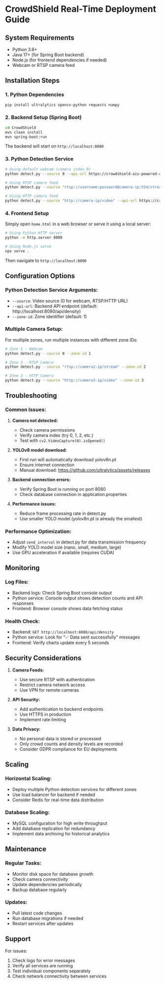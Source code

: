 # CrowdShield Real-Time Deployment Guide

## System Requirements
- Python 3.8+
- Java 17+ (for Spring Boot backend)
- Node.js (for frontend dependencies if needed)
- Webcam or RTSP camera feed

## Installation Steps

### 1. Python Dependencies
```bash
pip install ultralytics opencv-python requests numpy
```

### 2. Backend Setup (Spring Boot)
```bash
cd CrowdShield
mvn clean install
mvn spring-boot:run
```

The backend will start on `http://localhost:8080`

### 3. Python Detection Service
```bash
# Using default webcam (camera index 0)
python detect.py --source 0 --api-url https://crowdshield-ais-powered-crowd-disaster.onrender.com/api/density --zone-id 1

# Using RTSP camera feed
python detect.py --source "rtsp://username:password@camera-ip:554/stream" --api-url https://crowdshield-ais-powered-crowd-disaster.onrender.com/api/density --zone-id 1

# Using HTTP camera feed
python detect.py --source "http://camera-ip/video" --api-url https://crowdshield-ais-powered-crowd-disaster.onrender.com/api/density --zone-id 1
```

### 4. Frontend Setup
Simply open `home.html` in a web browser or serve it using a local server:
```bash
# Using Python HTTP server
python -m http.server 8000

# Using Node.js serve
npx serve .
```

Then navigate to `http://localhost:8000`

## Configuration Options

### Python Detection Service Arguments:
- `--source`: Video source (0 for webcam, RTSP/HTTP URL)
- `--api-url`: Backend API endpoint (default: http://localhost:8080/api/density)
- `--zone-id`: Zone identifier (default: 1)

### Multiple Camera Setup:
For multiple zones, run multiple instances with different zone IDs:
```bash
# Zone 1 - Webcam
python detect.py --source 0 --zone-id 1

# Zone 2 - RTSP Camera
python detect.py --source "rtsp://camera2-ip/stream" --zone-id 2

# Zone 3 - HTTP Camera  
python detect.py --source "http://camera3-ip/video" --zone-id 3
```

## Troubleshooting

### Common Issues:

1. **Camera not detected:**
   - Check camera permissions
   - Verify camera index (try 0, 1, 2, etc.)
   - Test with `cv2.VideoCapture(0).isOpened()`

2. **YOLOv8 model download:**
   - First run will automatically download yolov8n.pt
   - Ensure internet connection
   - Manual download: https://github.com/ultralytics/assets/releases

3. **Backend connection errors:**
   - Verify Spring Boot is running on port 8080
   - Check database connection in application.properties

4. **Performance issues:**
   - Reduce frame processing rate in detect.py
   - Use smaller YOLO model (yolov8n.pt is already the smallest)

### Performance Optimization:
- Adjust `send_interval` in detect.py for data transmission frequency
- Modify YOLO model size (nano, small, medium, large)
- Use GPU acceleration if available (requires CUDA)

## Monitoring

### Log Files:
- Backend logs: Check Spring Boot console output
- Python service: Console output shows detection counts and API responses
- Frontend: Browser console shows data fetching status

### Health Check:
- Backend: `GET http://localhost:8080/api/density`
- Python service: Look for "✅ Data sent successfully" messages
- Frontend: Verify charts update every 5 seconds

## Security Considerations

1. **Camera Feeds:**
   - Use secure RTSP with authentication
   - Restrict camera network access
   - Use VPN for remote cameras

2. **API Security:**
   - Add authentication to backend endpoints
   - Use HTTPS in production
   - Implement rate limiting

3. **Data Privacy:**
   - No personal data is stored or processed
   - Only crowd counts and density levels are recorded
   - Consider GDPR compliance for EU deployments

## Scaling

### Horizontal Scaling:
- Deploy multiple Python detection services for different zones
- Use load balancer for backend if needed
- Consider Redis for real-time data distribution

### Database Scaling:
- MySQL configuration for high write throughput
- Add database replication for redundancy
- Implement data archiving for historical analytics

## Maintenance

### Regular Tasks:
- Monitor disk space for database growth
- Check camera connectivity
- Update dependencies periodically
- Backup database regularly

### Updates:
- Pull latest code changes
- Run database migrations if needed
- Restart services after updates

## Support

For issues:
1. Check logs for error messages
2. Verify all services are running
3. Test individual components separately
4. Check network connectivity between services
